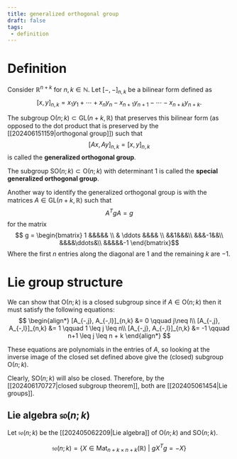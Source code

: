 ```yaml
---
title: generalized orthogonal group
draft: false
tags:
 - definition
---
```

# Definition
Consider $\mathbb{R}^{n + k}$ for $n, k \in \mathbb{N}$.
Let $[-, -]_{n, k}$ be a bilinear form defined as
$$ [x,y]_{n,k} = x_{1}y_{1} + \cdots + x_{n}y_{n} -x_{n+1}y_{n+1} - \cdots - x_{n+k}y_{n+k}.$$

The subgroup $\text{O}(n;k) \subset \text{GL}(n+k, \mathbb{R})$ that preserves this bilinear form (as opposed to the dot product that is preserved by the [[202406151159|orthogonal group]]) such that
$$[Ax, Ay]_{n,k} = [x,y]_{n,k}$$
is called the **generalized orthogonal group**.

The subgroup $\text{SO}(n;k) \subset \text{O}(n;k)$ with determinant 1 is called the **special generalized orthogonal group**.

Another way to identify the generalized orthogonal group is with the matrices $A \in \text{GL}(n+k,\mathbb{R})$ such that
$$ A^{T}gA = g$$
for the matrix
$$ g = \begin{bmatrix} 1 &&&&& \\
                         & \ddots &&&& \\
                         &&1&&&\\
                         &&&-1&&\\
                         &&&&\ddots&\\
                         &&&&&-1
                                \end{bmatrix}$$
Where the first $n$ entries along the diagonal are 1 and the remaining $k$ are $-1$.

# Lie group structure
We can show that $\text{O}(n;k)$ is a closed subgroup since if $A \in \text{O}(n;k)$ then it must satisfy the following equations:
$$
\begin{align*}
  [A_{-,j}, A_{-,l}]_{n,k} &= 0 \qquad j\neq l\\
  [A_{-,j}, A_{-,l}]_{n,k} &= 1 \qquad 1 \leq j \leq n\\
  [A_{-,j}, A_{-,l}]_{n,k} &= -1 \qquad n+1 \leq j \leq n + k
\end{align*}
$$

These equations are polynomials in the entries of $A$, so looking at the inverse image of the closed set defined above give the (closed) subgroup $\text{O}(n;k)$.

Clearly, $\text{SO}(n;k)$ will also be closed.
Therefore, by the [[202406170727|closed subgroup theorem]], both are [[202405061454|Lie groups]]. 

## Lie algebra $\mathfrak{so}(n;k)$
Let $\mathfrak{so}(n;k)$ be the [[202405062209|Lie algebra]] of $\text{O}(n;k)$ and $\text{SO}(n;k)$.

$$ \mathfrak{so}(n;k) = \{X \in \text{Mat}_{n + k \times n+k}(\mathbb{R}) \ | \ gX^{T}g = -X\}$$
